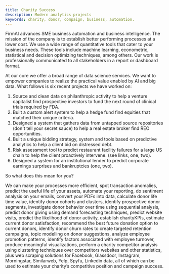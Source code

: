 ```yaml
---
title: Charity Success
description: Modern analytics projects
keywords: charity, donor, compaign, business, automation. 
---
```


FirmAI advances SME business automation and business intelligence. The mission of the company is to establish better performing processes at a lower cost. We use a wide range of quantitative tools that cater to your business needs. These tools include machine learning, econometric, statistical and decision optimizing techniques, among others. Our work is professionally communicated to all stakeholders in a report or dashboard format. 

At our core we offer a broad range of data science services. We want to empower companies to realize the practical value enabled by AI and big data. What follows is six recent projects we have worked on:

1. Source and clean data on philanthropic activity to help a venture capitalist find prospective investors to fund the next round of clinical trials required by FDA.
1. Built a custom alert system to help a hedge fund find equities that matched their unique criteria. 
1. Designed a system that gathers data from untapped source repositories (don't tell your secret sauce) to help a real estate broker find REO opportunities.
1. Built a unique bidding strategy, system and tools based on predictive analytics to help a client bid on distressed debt.
1. Risk assessment tool to predict restaurant facility failures for a large US chain to help the client proactively intervene. (see links, one, two). 
1. Designed a system for an institutional lender to predict corporate earnings surprises and bankruptcies (one, two).

So what does this mean for you? 

We can make your processes more efficient, spot transaction anomalies, predict the useful life of your assets, automate your reporting, do sentiment analysis on your emails, convert your PDFs into data, calculate donor life time value, identify donor cohorts and clusters, identify prospective donor segments, investigate donor behavior over time using sequential analysis, predict donor giving using demand forecasting techniques, predict website visits, predict the likelihood of donor activity, establish charityKPIs, estimate current donor satisfaction, recommend the best future donation option to current donors, identify donor churn rates to create targeted retention campaigns, topic modelling on donor suggestions, analyze employee promotion patterns, identify factors associated with employee turnover, produce meaningful visualizations, perform a charity competitor analysis using clustering techniques over competitors websites and other statistics, plus web scraping solutions for Facebook, Glassdoor, Instagram, Morningstar, Similarweb, Yelp, Spyfu, Linkedin data, all of which can be used to estimate your charity’s competitive position and campaign success. 